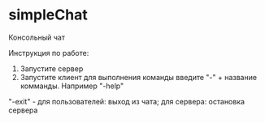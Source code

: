 # simpleChat
Консольный чат

Инструкция по работе:
1. Запустите сервер
2. Запустите клиент
для выполнения команды введите "-" + название комманды. Например "-help"

"-exit" - для пользователей: выход из чата;
          для сервера: остановка сервера
